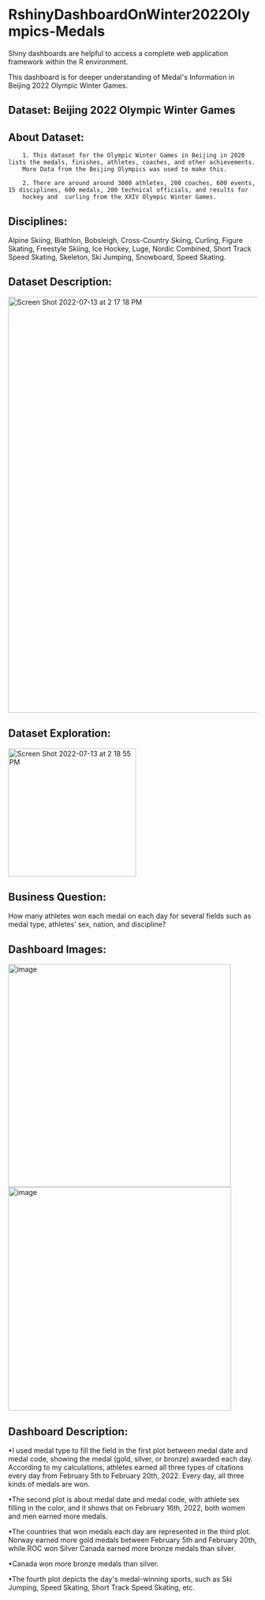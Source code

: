 # RshinyDashboardOnWinter2022Olympics-Medals

Shiny dashboards are helpful to access a complete web application framework within the R environment.

This dashboard is for deeper understanding of Medal's Information in Beijing 2022 Olympic Winter Games.

## Dataset: Beijing 2022 Olympic Winter Games 

## About Dataset:

        1. This dataset for the Olympic Winter Games in Beijing in 2020 lists the medals, finishes, athletes, coaches, and other achievements. 
        More Data from the Beijing Olympics was used to make this.
      
        2. There are around around 3000 athletes, 200 coaches, 600 events, 15 disciplines, 600 medals, 200 technical officials, and results for 
        hockey and  curling from the XXIV Olympic Winter Games.
  
## Disciplines: 

Alpine Skiing, Biathlon, Bobsleigh, Cross-Country Skiing, Curling, Figure Skating, Freestyle Skiing, Ice Hockey, Luge, Nordic Combined, 
Short Track Speed Skating, Skeleton, Ski Jumping, Snowboard, Speed Skating.

## Dataset Description: 

<img width="841" alt="Screen Shot 2022-07-13 at 2 17 18 PM" src="https://user-images.githubusercontent.com/52540495/178803303-a94a84d6-38e5-43b7-ad2b-646c2e659cae.png">

## Dataset Exploration:

<img width="259" alt="Screen Shot 2022-07-13 at 2 18 55 PM" src="https://user-images.githubusercontent.com/52540495/178803465-d7cc5855-79d0-4442-aeb7-bc2a31be435a.png">

## Business Question: 

How many athletes won each medal on each day for several fields such as medal type, athletes’ sex, nation, and discipline?

## Dashboard Images:

<img width="451" alt="image" src="https://user-images.githubusercontent.com/52540495/178803623-4229d1a8-043f-406d-b037-f8ced75db211.png">

<img width="452" alt="image" src="https://user-images.githubusercontent.com/52540495/179320032-215542f8-a47e-4603-93ad-948d1382c1ed.png">

## Dashboard Description:

•I used medal type to fill the field in the first plot between medal date and medal code, showing the medal (gold, silver, or bronze) awarded each day. According to my calculations, athletes earned all three types of citations every day from February 5th to February 20th, 2022. Every day, all three kinds of medals are won.

•The second plot is about medal date and medal code, with athlete sex filling in the color, and it shows that on February 16th, 2022, both women and men earned more medals.

•The countries that won medals each day are represented in the third plot. Norway earned more gold medals between February 5th and February 20th, while ROC won Silver Canada earned more bronze medals than silver.

•Canada won more bronze medals than silver.

•The fourth plot depicts the day's medal-winning sports, such as Ski Jumping, Speed Skating, Short Track Speed Skating, etc.
